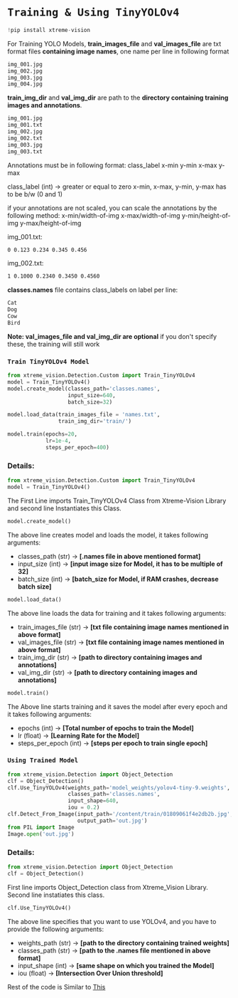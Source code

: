 # **`Training & Using TinyYOLOv4`**
```python
!pip install xtreme-vision
```
For Training YOLO Models,
**train_images_file** and **val_images_file** are txt format files **containing image names**, one name per line in following format

```bash
img_001.jpg
img_002.jpg
img_003.jpg
img_004.jpg
```
**train_img_dir** and **val_img_dir** are path to the **directory containing training images and annotations**.
```bash
img_001.jpg
img_001.txt
img_002.jpg
img_002.txt
img_003.jpg
img_003.txt
```
Annotations must be in following format:
class_label x-min y-min x-max y-max

class_label (int) -> greater or equal to zero
x-min, x-max, y-min, y-max has to be b/w (0 and 1)

if your annotations are not scaled, you can scale the annotations by the following method:
x-min/width-of-img 
x-max/width-of-img 
y-min/height-of-img 
y-max/height-of-img

img_001.txt:
```bash
0 0.123 0.234 0.345 0.456
```
img_002.txt:
```bash
1 0.1000 0.2340 0.3450 0.4560
```

**classes.names** file contains class_labels on label per line:
```bash
Cat
Dog
Cow
Bird
```

**Note: val_images_file and val_img_dir are optional** if you don't specify these, the training will still work
### **`Train TinyYOLOv4 Model`** 
```python
from xtreme_vision.Detection.Custom import Train_TinyYOLOv4
model = Train_TinyYOLOv4()
model.create_model(classes_path='classes.names',
                   input_size=640,
                   batch_size=32)

model.load_data(train_images_file = 'names.txt',
                train_img_dir='train/')

model.train(epochs=20,
            lr=1e-4,
            steps_per_epoch=400)
```

### Details:
```python
from xtreme_vision.Detection.Custom import Train_TinyYOLOv4
model = Train_TinyYOLOv4()
```
The First Line imports Train_TinyYOLOv4 Class from Xtreme-Vision Library and
second line Instantiates this Class.

```python
model.create_model()
```
The above line creates model and loads the model, it takes following arguments:
  - classes_path (str) -> **[.names file in above mentioned format]**
  - input_size (int) -> **[input image size for Model, it has to be multiple of 32]**
  - batch_size (int) -> **[batch_size for Model, if RAM crashes, decrease batch size]**

```python
model.load_data()
```
The above line loads the data for training and it takes following arguments:
  - train_images_file (str) -> **[txt file containing image names mentioned in above format]**
  - val_images_file (str) -> **[txt file containing image names mentioned in above format]**
  - train_img_dir (str) -> **[path to directory containing images and annotations]**
  - val_img_dir (str) -> **[path to directory containing images and annotations]**

```python
model.train()
```
The Above line starts training and it saves the model after every epoch and it takes following arguments:
  - epochs (int) -> **[Total number of epochs to train the Model]**
  - lr (float) -> **[Learning Rate for the Model]**
  - steps_per_epoch (int) -> **[steps per epoch to train single epoch]**

### **`Using Trained Model`**


```python
from xtreme_vision.Detection import Object_Detection
clf = Object_Detection()
clf.Use_TinyYOLOv4(weights_path='model_weights/yolov4-tiny-9.weights',
                   classes_path='classes.names',
                   input_shape=640,
                   iou = 0.2)
clf.Detect_From_Image(input_path='/content/train/01809061f4e2db2b.jpg', 
                      output_path='out.jpg')
from PIL import Image
Image.open('out.jpg')
```
### Details:
```python
from xtreme_vision.Detection import Object_Detection
clf = Object_Detection()
```
First line imports Object_Detection class from Xtreme_Vision Library.
Second line instatiates this class.

```python
clf.Use_TinyYOLOv4()
```
The above line specifies that you want to use YOLOv4, and you have to provide the following arguments:
  - weights_path (str) -> **[path to the directory containing trained weights]**
  - classes_path (str) -> **[path to the .names file mentioned in above format]**
  - input_shape (int) -> **[same shape on which you trained the Model]**
  - iou (float) -> **[Intersection Over Union threshold]**

Rest of the code is Similar to [This](Object-Detection.md)

